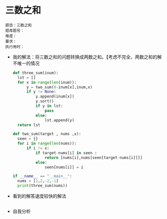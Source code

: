 # 三数之和

```
题目：三数之和
题库题号：
难度：
要求：
执行用时：
```

- 我的解法：将三数之和的问题转换成两数之和。【考虑不完全，两数之和的解不唯一的情况

  ```python
  def three_sum(inum):
  	lst = []
  	for x in range(len(inum)):
  		y = two_sum(0-inum[x],inum,x)
  		if y != None:
  			y.append(inum[x])
  			y.sort()
  			if y in lst:
  				pass
  			else:
  				lst.append(y)
  	return lst
  
  def two_sum(target , nums ,x):
  	seen = {}
  	for i in range(len(nums)):
  		if i != x:
  			if target-nums[i] in seen :
  				return [nums[i],nums[seen[target-nums[i]]]]
  			else:
  				seen[nums[i]] = i
  
  if __name__ == "__main__":
  	nums = [1,2,-2,-1]
  	print(three_sum(nums))
  ```

- 看到的解答速度较快的解法

  ```
  
  ```

- 自我分析